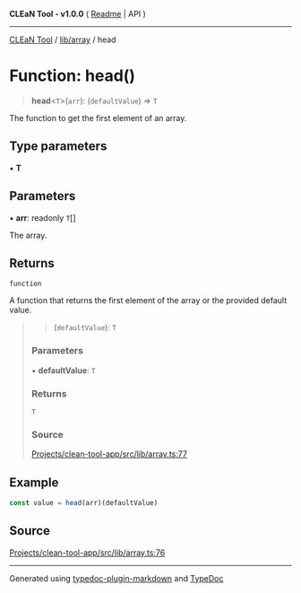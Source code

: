 **CLEaN Tool - v1.0.0** ( [Readme](../../../README.md) \| API )

***

[CLEaN Tool](../../../modules.md) / [lib/array](../README.md) / head

# Function: head()

> **head**\<`T`\>(`arr`): (`defaultValue`) => `T`

The function to get the first element of an array.

## Type parameters

▪ **T**

## Parameters

▪ **arr**: readonly `T`[]

The array.

## Returns

`function`

A function that returns the first element of the array or the provided default value.

> > (`defaultValue`): `T`
>
> ### Parameters
>
> ▪ **defaultValue**: `T`
>
> ### Returns
>
> `T`
>
> ### Source
>
> [Projects/clean-tool-app/src/lib/array.ts:77](https://github.com/yuckyh/clean-tool-app/)
>

## Example

```ts
const value = head(arr)(defaultValue)
```

## Source

[Projects/clean-tool-app/src/lib/array.ts:76](https://github.com/yuckyh/clean-tool-app/)

***

Generated using [typedoc-plugin-markdown](https://www.npmjs.com/package/typedoc-plugin-markdown) and [TypeDoc](https://typedoc.org/)
